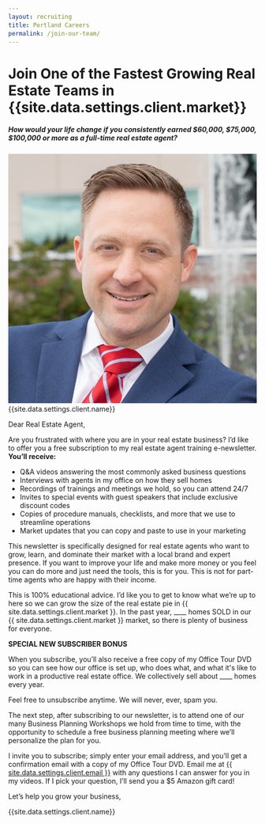 ```yaml
---
layout: recruiting
title: Portland Careers
permalink: /join-our-team/
---
```


<div class="recruiting-page">
<h1 class="join-us">Join One of the Fastest Growing Real Estate Teams in {{site.data.settings.client.market}}</h1>
<h5 class="join-us-subtitle">How would your life change if you consistently earned $60,000, $75,000, $100,000 or more as a full-time real estate agent?</h5>
<div class="recruiting-photo">
<span class="client-image-container">
<img src="/img/headshot.jpg" alt="{{site.data.settings.client.name}}" class="client-image"/>
</span>
<figcaption class="caption">{{site.data.settings.client.name}}</figcaption>
</div>


<p>Dear Real Estate Agent,</p>

<p>Are you frustrated with where you are in your real estate business? I’d like to offer you a free subscription to my real estate agent training e-newsletter. <strong>You’ll receive:</strong>
<ul>
<li>Q&A videos answering the most commonly asked business questions</li>
<li>Interviews with agents in my office on how they sell homes</li>
<li>Recordings of trainings and meetings we hold, so you can attend 24/7</li>
<li>Invites to special events with guest speakers that include exclusive discount codes</li>
<li>Copies of procedure manuals, checklists, and more that we use to streamline operations</li>
<li>Market updates that you can copy and paste to use in your marketing</li>
</ul></p>


<p>This newsletter is specifically designed for real estate agents who want to grow, learn, and dominate their market with a local brand and expert presence. If you want to improve your life and make more money or you feel you can do more and just need the tools, this is for you. This is not for part-time agents who are happy with their income.</p>

<p>This is 100% educational advice. I’d like you to get to know what we’re up to here so we can grow the size of the real estate pie in {{ site.data.settings.client.market }}. In the past year, ____ homes SOLD in our {{ site.data.settings.client.market }} market, so there is plenty of business for everyone.</p>

<p><strong>SPECIAL NEW SUBSCRIBER BONUS</strong></p>

<p>When you subscribe, you’ll also receive a free copy of my Office Tour DVD so you can see how our office is set up, who does what, and what it's like to work in a productive real estate office. We collectively sell about ____ homes every year.</p>

<p>Feel free to unsubscribe anytime. We will never, ever, spam you.</p>

<p>The next step, after subscribing to our newsletter, is to attend one of our many Business Planning Workshops we hold from time to time, with the opportunity to schedule a free business planning meeting where we’ll personalize the plan for you.</p>

<p>I invite you to subscribe; simply enter your email address, and you’ll get a confirmation email with a copy of my Office Tour DVD. Email me at <a href="mailto:{{ site.data.settings.client.email }}">{{ site.data.settings.client.email }}</a> with any questions I can answer for you in my videos. If I pick your question, I’ll send you a $5 Amazon gift card!

<p>Let’s help you grow your business,</p>

<p>{{site.data.settings.client.name}}</p>

<div data-paperform-id="heardjot"></div><script>(function() {var script = document.createElement('script'); script.src = "https://paperform.co/__embed.min.js"; document.body.appendChild(script); })()</script>
